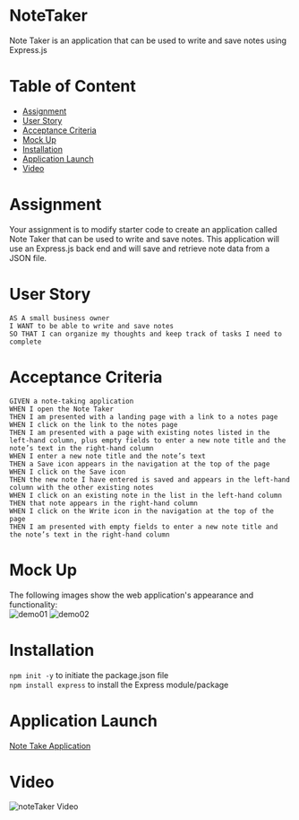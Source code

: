 # NoteTaker
Note Taker is an application that can be used to write and save notes using Express.js

# Table of Content
- [Assignment](#assignment)
- [User Story](#user-story)
- [Acceptance Criteria](#acceptance-criteria)
- [Mock Up](#mock-up)
- [Installation](#installation)
- [Application Launch](#application-launch)
- [Video](#video)

# Assignment
Your assignment is to modify starter code to create an application called Note Taker that can be used to write and save notes. This application will use an Express.js back end and will save and retrieve note data from a JSON file.

# User Story
```
AS A small business owner
I WANT to be able to write and save notes
SO THAT I can organize my thoughts and keep track of tasks I need to complete
```

# Acceptance Criteria
```
GIVEN a note-taking application
WHEN I open the Note Taker
THEN I am presented with a landing page with a link to a notes page
WHEN I click on the link to the notes page
THEN I am presented with a page with existing notes listed in the left-hand column, plus empty fields to enter a new note title and the note’s text in the right-hand column
WHEN I enter a new note title and the note’s text
THEN a Save icon appears in the navigation at the top of the page
WHEN I click on the Save icon
THEN the new note I have entered is saved and appears in the left-hand column with the other existing notes
WHEN I click on an existing note in the list in the left-hand column
THEN that note appears in the right-hand column
WHEN I click on the Write icon in the navigation at the top of the page
THEN I am presented with empty fields to enter a new note title and the note’s text in the right-hand column
```

# Mock Up
The following images show the web application's appearance and functionality:  
![demo01](./Assets/11-express-homework-demo-01.png)
![demo02](./Assets/11-express-homework-demo-02.png)

# Installation
```npm init -y``` to initiate the package.json file  
```npm install express``` to install the Express module/package

# Application Launch
[Note Take Application](https://bcsnotetaker.herokuapp.com/)

# Video
![noteTaker Video](./Assets/NoteTakerVideo.gif)